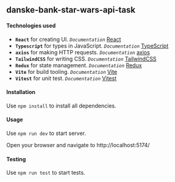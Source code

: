 ## danske-bank-star-wars-api-task

#### Technologies used

- **`React`** for creating UI. _`Documentation`_ [React](https://reactjs.org/)</br>
- **`Typescript`** for types in JavaScript. _`Documentation`_ [TypeScript](https://www.typescriptlang.org/)</br>
- **`axios`** for making HTTP requests. _`Documentation`_ [axios](https://axios-http.com/)</br>
- **`TailwindCSS`** for writing CSS. _`Documentation`_ [TailwindCSS](https://tailwindcss.com/)
- **`Redux`** for state management. _`Documentation`_ [Redux](https://react-redux.js.org/)
- **`Vite`** for build tooling. _`Documentation`_ [Vite](https://vitejs.dev/)
- **`Vitest`** for unit test. _`Documentation`_ [Vitest](https://vitest.dev/)

#### Installation

Use `npm install` to install all dependencies.</br>

#### Usage

Use `npm run dev` to start server.</br>

Open your browser and navigate to http://localhost:5174/

#### Testing

Use `npm run test` to start tests.</br>
